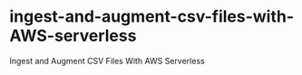 # ingest-and-augment-csv-files-with-AWS-serverless
Ingest and Augment CSV Files With AWS Serverless

